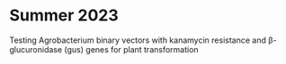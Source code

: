 # Summer 2023
Testing Agrobacterium binary vectors with kanamycin resistance and β-glucuronidase (gus) genes for plant transformation
